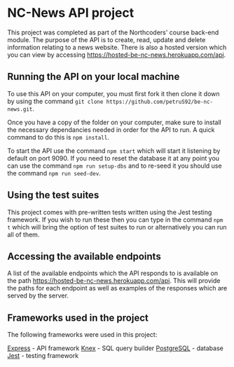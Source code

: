 # NC-News API project

This project was completed as part of the Northcoders' course back-end module. The purpose of the API is to create, read, update and delete information relating to a news website. There is also a hosted version which you can view by accessing https://hosted-be-nc-news.herokuapp.com/api.

## Running the API on your local machine

To use this API on your computer, you must first fork it then clone it down by using the command `git clone https://github.com/petruS92/be-nc-news.git`.

Once you have a copy of the folder on your computer, make sure to install the necessary dependancies needed in order for the API to run. A quick command to do this is `npm install`.

To start the API use the command `npm start` which will start it listening by default on port 9090. If you need to reset the database it at any point you can use the command `npm run setup-dbs` and to re-seed it you should use the command `npm run seed-dev`.

## Using the test suites

This project comes with pre-written tests written using the Jest testing framework. If you wish to run these then you can type in the command `npm t` which will bring the option of test suites to run or alternatively you can run all of them.

## Accessing the available endpoints

A list of the available endpoints which the API responds to is available on the path https://hosted-be-nc-news.herokuapp.com/api. This will provide the paths for each endpoint as well as examples of the responses which are served by the server.

## Frameworks used in the project

The following frameworks were used in this project:

[Express](https://expressjs.com/) - API framework
[Knex](http://knexjs.org/) - SQL query builder
[PostgreSQL](https://www.postgresql.org/) - database
[Jest](https://jestjs.io/) - testing framework
